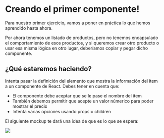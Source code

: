 # Creando el primer componente!

Para nuestro primer ejercicio, vamos a poner en práctica lo que hemos aprendido hasta ahora.

Por ahora tenemos un listado de productos, pero no tenemos encapsulado el comportamiento de esos productos, y si queremos crear otro producto o usar esa misma lógica en otro lugar, deberíamos copiar y pegar dicho componente.

## ¿Qué estaremos haciendo?
Intenta pasar la definición del elemento que mostra la información del item a un componente de React. Debes tener en cuenta que:
- El componente debe aceptar que se le pase el nombre del item
- También debemos permitir que acepte un valor númerico para poder mostrar el precio
- Intenta varias opciones usando props o children

El siguiente mockup te dará una idea de que es lo que se espera:

<img src="https://raw.githubusercontent.com/workshopsjsmvd/react/master/practico/assets/primer-componente.png" />


